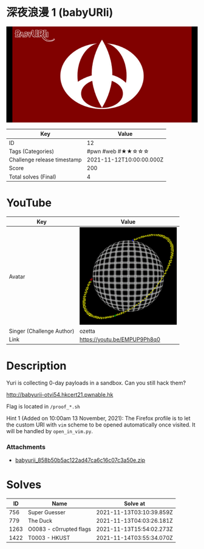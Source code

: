 # 深夜浪漫 1 (babyURIi)

![](../thumbnail/12.jpg)

| Key | Value |
| --- | ----- |
| ID | 12 |
| Tags (Categories) | #pwn #web #★★☆☆☆ |
| Challenge release timestamp | 2021-11-12T10:00:00.000Z |
| Score | 200 |
| Total solves (Final) | 4 |

# YouTube

| Key | Value |
| --- | ----- |
| Avatar | ![](../avatar/ozetta.jpg)
| Singer (Challenge Author) | ozetta |
| Link | https://youtu.be/EMPUP9Ph8q0 |

# Description

Yuri is collecting 0-day payloads in a sandbox. Can you still hack them?

http://babyurii-otvi54.hkcert21.pwnable.hk

Flag is located in `/proof_*.sh`

Hint 1 (Added on 10:00am 13 November, 2021):
The Firefox profile is to let the custom URI with `vim` scheme to be opened automatically once visited. It will be handled by `open_in_vim.py`.

### Attachments

- [babyurii_858b50b5ac122ad47ca6c16c07c3a50e.zip](./babyurii_858b50b5ac122ad47ca6c16c07c3a50e.zip)

# Solves
| ID | Name | Solve at |
| --- | ---- | -------- |
| 756 | Super Guesser | 2021-11-13T03:10:39.859Z |
| 779 | The Duck | 2021-11-13T04:03:26.181Z |
| 1263 | O0083 - c0rrupted flags | 2021-11-13T15:54:02.273Z |
| 1422 | T0003 - HKUST | 2021-11-14T03:55:34.070Z |